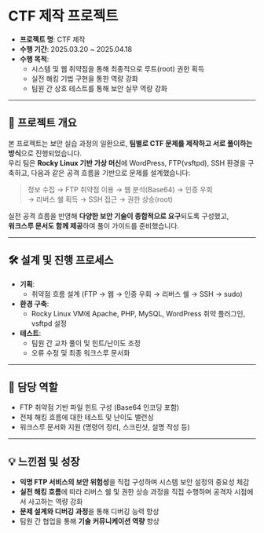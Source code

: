 # CTF 제작 프로젝트

- **프로젝트 명**: CTF 제작
- **수행 기간**: 2025.03.20 ~ 2025.04.18
- **수행 목적**:
  - 시스템 및 웹 취약점을 통해 최종적으로 루트(root) 권한 획득
  - 실전 해킹 기법 구현을 통한 역량 강화
  - 팀원 간 상호 테스트를 통해 보안 실무 역량 강화

---

## 📌 프로젝트 개요

본 프로젝트는 보안 실습 과정의 일환으로, **팀별로 CTF 문제를 제작하고 서로 풀이하는 방식**으로 진행되었습니다.  
우리 팀은 **Rocky Linux 기반 가상 머신**에 WordPress, FTP(vsftpd), SSH 환경을 구축하고, 다음과 같은 공격 흐름을 기반으로 문제를 설계했습니다:

> 정보 수집 → FTP 취약점 이용 → 웹 분석(Base64) → 인증 우회  
→ 리버스 쉘 획득 → SSH 접근 → 권한 상승(root)

실전 공격 흐름을 반영해 **다양한 보안 기술이 종합적으로 요구**되도록 구성했고,  
**워크스루 문서도 함께 제공**하여 풀이 가이드를 준비했습니다.

---

## 🛠️ 설계 및 진행 프로세스

- **기획**:
  - 취약점 흐름 설계 (FTP → 웹 → 인증 우회 → 리버스 쉘 → SSH → sudo)
- **환경 구축**:
  - Rocky Linux VM에 Apache, PHP, MySQL, WordPress 취약 플러그인, vsftpd 설정
- **테스트**:
  - 팀원 간 교차 풀이 및 힌트/난이도 조정
  - 오류 수정 및 최종 워크스루 문서화

---

## 🙋 담당 역할

- FTP 취약점 기반 파일 힌트 구성 (Base64 인코딩 포함)
- 전체 해킹 흐름에 대한 테스트 및 난이도 밸런싱
- 워크스루 문서화 지원 (명령어 정리, 스크린샷, 설명 작성 등)

---

## 💡 느낀점 및 성장

- **익명 FTP 서비스의 보안 위험성**을 직접 구성하며 시스템 보안 설정의 중요성 체감
- **실전 해킹 흐름**에 따라 리버스 쉘 및 권한 상승 과정을 직접 수행하며 공격자 시점에서 사고하는 역량 강화
- **문제 설계와 디버깅 과정**을 통해 디버깅 능력 향상
- 팀원 간 협업을 통해 **기술 커뮤니케이션 역량** 향상
